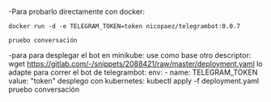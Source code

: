 
-Para probarlo directamente con docker:

    docker run -d -e TELEGRAM_TOKEN=token nicopaez/telegrambot:0.0.7

    pruebo conversación

-para para desplegar el bot en minikube:
   use como base otro descriptor:
     wget https://gitlab.com/-/snippets/2088421/raw/master/deployment.yaml
   lo adapte para correr el bot de telegrambot:
     env:
       - name: TELEGRAM_TOKEN
         value: "token"
   desplego con kubernetes:
      kubectl apply -f deployment.yaml
   pruebo conversación 

